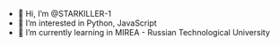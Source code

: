 - 👋 Hi, I’m @STARKILLER-1
- 👀 I’m interested in Python, JavaScript
- 🌱 I’m currently learning in MIREA - Russian Technological University

<!---
STARKILLER-1/STARKILLER-1 is a ✨ special ✨ repository because its `README.md` (this file) appears on your GitHub profile.
You can click the Preview link to take a look at your changes.
--->
